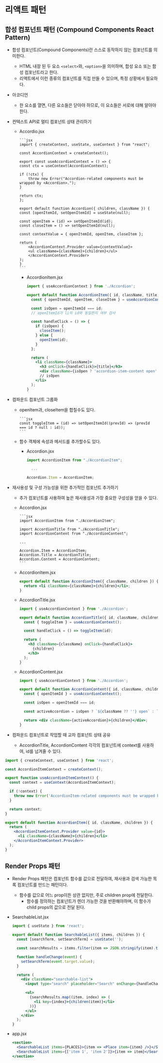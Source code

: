 # 리액트 패턴

## 합성 컴포넌트 패턴 (Compound Components React Pattern)

- 합성 컴포넌트(Compound Components)란 스스로 동작하지 않는 컴포넌트를 의미한다.

  - HTML 내장 된 두 요소 `<select>`와, `<option>`을 의미하며, 합성 요소 또는 함성 컴포넌트라고 한다.
  - 리액트에서 이런 종류의 컴포넌트를 직접 만들 수 있으며, 특정 상황에서 필요하다.

- 아코디언

  - 한 요소를 열면, 다른 요소들은 닫아야 하므로, 이 요소들은 서로에 대해 알아야한다.

- 컨텍스트 API로 멀티 컴포넌트 상태 관리하기

  - Accordio.jsx

        ```jsx
        import { createContext, useState, useContext } from "react";

        const AccordionContext = createContext();

        export const useAccordionContext = () => {
        const ctx = useContext(AccordionContext);

        if (!ctx) {
            throw new Error("Accordion-related components must be wrapped by <Accordion>.");
        }

        return ctx;
        };

        export default function Accordion({ children, className }) {
        const [openItemId, setOpenItemId] = useState(null);

        const openItem = (id) => setOpenItemId(id);
        const closeItem = () => setOpenItemId(null);

        const contextValue = { openItemId, openItem, closeItem };

        return (
            <AccordionContext.Provider value={contextValue}>
            <ul className={className}>{children}</ul>
            </AccordionContext.Provider>
        );
        }
        ```

    - AccordionItem.jsx

      ```jsx
      import { useAccordionContext } from './Accordion';

      export default function AccordionItem({ id, className, title, children }) {
        const { openItemId, openItem, closeItem } = useAccordionContext();

        const isOpen = openItemId === id;
        // openItemId가 li의 id와 동일한지 여부 검사

        const handleClick = () => {
          if (isOpen) {
            closeItem();
          } else {
            openItem(id);
          }
        };

        return (
          <li className={className}>
            <h3 onClick={handleClick}>{title}</h3>
            <div className={isOpen ? 'accordion-item-content open' : 'accordion-item-content'}>{children}</div>
            // isOpen
          </li>
        );
      }
      ```

- 컴파운드 컴포넌트 그룹화

  - openItem과, closeItem을 합칠수도 있다.

        ```jsx
        const toggleItem = (id) => setOpenItemId((prevId) => (prevId === id ? null : id));
        ```

  - 함수 객체에 속성과 메서드를 추가할수도 있다.

    - Accordion.jsx

      ```jsx
      import AccordionItem from "./AccordionItem";

        ...

      Accordion.Item = AccordionItem;
      ```

- 재사용성 및 구성 가능성을 위한 추가적인 컴포넌트 추가하기

  - 추가 컴포넌트를 사용하여 높은 재사용성과 가장 중요한 구성성을 얻을 수 있다.

  - Accordion.jsx

        ```jsx
        import AccordionItem from "./AccordionItem";

        import AccordionTitle from "./AccordionTitle";
        import AccordionContent from "./AccordionContent";

        ...

        Accordion.Item = AccordionItem;
        Accordion.Title = AccordionTitle;
        Accordion.Content = AccordionContent;
        ```

  - AccordionItem.jsx

    ```jsx
    export default function AccordionItem({ className, children }) {
      return <li className={className}>{children}</li>;
    }
    ```

  - AccordionTitle.jsx

    ```jsx
    import { useAccordionContext } from './Accordion';

    export default function AccordionTitle({ id, className, children }) {
      const { toggleItem } = useAccordionContext();

      const handleClick = () => toggleItem(id);

      return (
        <h3 className={className} onClick={handleClick}>
          {children}
        </h3>
      );
    }
    ```

  - AccordionContent.jsx

    ```jsx
    import { useAccordionContext } from './Accordion';

    export default function AccordionContent({ id, className, children }) {
      const { openItemId } = useAccordionContext();

      const isOpen = openItemId === id;

      const activeAccordion = isOpen ? `${className ?? ''} open` : `${className} close`;

      return <div className={activeAccordion}>{children}</div>;
    }
    ```

- 컴파운드 컴포넌트로 작업할 때 교차 컴포넌트 상태 공유
  - AccordionTitle, AccordionContent 각각의 컴포넌트에 context를 사용하여, id를 넘겨줄 수 있다.

```jsx
import { createContext, useContext } from 'react';

const AccordionItemContext = createContext();

export function useAccordionItemContext() {
  const context = useContext(AccordionItemContext);

  if (!context) {
    throw new Error('AccordionItem-related components must be wrapped by <Accordion.Item>.');
  }

  return context;
}

export default function AccordionItem({ id, className, children }) {
  return (
    <AccordionItemContext.Provider value={id}>
      <li className={className}>{children}</li>
    </AccordionItemContext.Provider>
  );
}
```

## Render Props 패턴

- Render Props 패턴은 컴포넌트 함수를 값으로 전달하여, 재사용과 검색 가능한 목록 컴포넌트를 만드는 패턴이다.

  - 함수를 값으로 어느 prop이든 상관 없지만, 주로 children prop에 전달한다.
    - 함수를 정의하는 컴포넌트가 렌더 가능한 것을 반환해야하며, 이 함수가 child props의 값으로 전달 된다.

- SearchableList.jsx

  ```jsx
  import { useState } from 'react';

  export default function SearchableList({ items, children }) {
    const [searchTerm, setSearchTerm] = useState('');

    const searchResults = items.filter(item => JSON.stringify(item).toLocaleLowerCase().includes(searchTerm.toLocaleLowerCase()));

    function handleChange(event) {
      setSearchTerm(event.target.value);
    }

    return (
      <div className="searchable-list">
        <input type="search" placeholder="Search" onChange={handleChange} />

        <ul>
          {searchResults.map((item, index) => (
            <li key={index}>{children(item)}</li>
          ))}
        </ul>
      </div>
    );
  }
  ```

- app.jsx

  ```jsx
  <section>
    <SearchableList items={PLACES}>{item => <Place item={item} />}</SearchableList>
    <SearchableList items={['item 1', 'item 2']}>{item => item}</SearchableList>
  </section>
  ```
